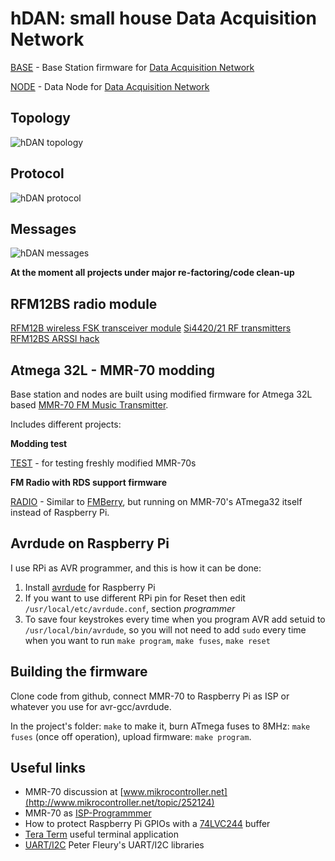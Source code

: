 hDAN: small house Data Acquisition Network
==========================================
[BASE](https://github.com/achilikin/shDAN/blob/master/base) - Base Station firmware for [Data Acquisition Network](https://github.com/achilikin/shDAN/blob/master/hDAN.md)

[NODE](https://github.com/achilikin/shDAN/blob/master/node) - Data Node for [Data Acquisition Network](https://github.com/achilikin/shDAN/blob/master/hDAN.md)

Topology
--------
![hDAN topology](https://rawgithub.com/achilikin/shDAN/master/hDAN_topology.svg)

Protocol
--------

![hDAN protocol](https://rawgithub.com/achilikin/shDAN/master/hDAN_protocol.svg)

Messages
--------

![hDAN messages](https://rawgithub.com/achilikin/shDAN/master/hDAN_messages.svg)

**At the moment all projects under major re-factoring/code clean-up**


RFM12BS radio module
--------------------

[RFM12B wireless FSK transceiver module](http://www.hoperf.com/rf/fsk_module/RFM12B.htm)
[Si4420/21 RF transmitters](http://www.silabs.com/products/wireless/EZRadio/Pages/Si442021.aspx)
[RFM12BS ARSSI hack](http://blog.strobotics.com.au/2008/06/17/rfm12-tutorial-part2)

Atmega 32L - MMR-70 modding
---------------------------

Base station and nodes are built using modified firmware for Atmega 32L based [MMR-70 FM Music Transmitter](http://www.mikrocontroller.net/attachment/140251/MMR70.pdf).

Includes different projects:

**Modding test**

[TEST](https://github.com/achilikin/shDAN/blob/master/test) - for testing freshly modified MMR-70s

**FM Radio with RDS support firmware**

[RADIO](https://github.com/achilikin/shDAN/blob/master/radio) - Similar to [FMBerry](https://github.com/Manawyrm/FMBerry), but running on MMR-70's ATmega32 itself instead of Raspberry Pi.

Avrdude on Raspberry Pi
-----------------------
I use RPi as AVR programmer, and this is how it can be done:

1. Install [avrdude](http://kevincuzner.com/2013/05/27/raspberry-pi-as-an-avr-programmer/) for Raspberry Pi
2. If you want to use different RPi pin for Reset then edit `/usr/local/etc/avrdude.conf`, section *programmer*
3. To save four keystrokes every time when you program AVR add setuid to `/usr/local/bin/avrdude`, 
so you will not need to add `sudo` every time when you want to run `make program`, `make fuses`, `make reset`

Building the firmware
---------------------
Clone code from github, connect MMR-70 to Raspberry Pi as ISP or whatever you use for avr-gcc/avrdude.

In the project's folder: `make` to make it, burn ATmega fuses to 8MHz: `make fuses` (once off operation), upload firmware: `make program`.

Useful links
------------

* MMR-70 discussion at [www.mikrocontroller.net](http://www.mikrocontroller.net/topic/252124)
* MMR-70 as [ISP-Programmmer](http://www.elektronik-labor.de/AVR/MMR70_2.html)
* How to protect Raspberry Pi GPIOs with a [74LVC244](http://blog.stevemarple.co.uk/2012/07/avrarduino-isp-programmer-using.html) buffer
* [Tera Term](http://ttssh2.sourceforge.jp/index.html.en) useful terminal application
* [UART/I2C](http://homepage.hispeed.ch/peterfleury/avr-software.html) Peter Fleury's UART/I2C libraries 
